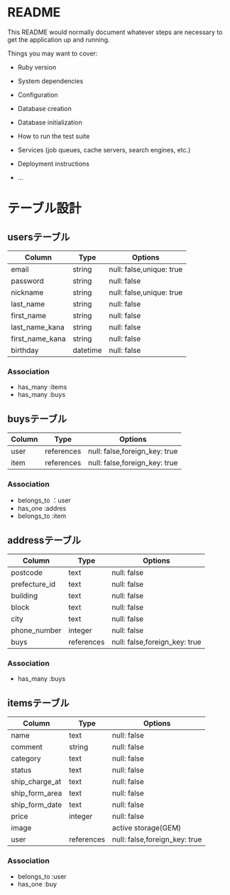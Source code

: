 # README

This README would normally document whatever steps are necessary to get the
application up and running.

Things you may want to cover:

* Ruby version

* System dependencies

* Configuration

* Database creation

* Database initialization

* How to run the test suite

* Services (job queues, cache servers, search engines, etc.)

* Deployment instructions

* ...

# テーブル設計

## usersテーブル

| Column          | Type       | Options                        |
| ----------------| ---------- | ------------------------------ |
| email           | string     | null: false,unique: true       |
| password        | string     | null: false                    |
| nickname        | string     | null: false,unique: true       |
| last_name       | string     | null: false                    |
| first_name      | string     | null: false                    |
| last_name_kana  | string     | null: false                    |
| first_name_kana | string     | null: false                    |
| birthday        | datetime   | null: false                    |

### Association

- has_many :items
- has_many :buys

## buysテーブル

| Column            | Type       | Options                        |
| ------------------| ---------- | ------------------------------ |
| user              | references | null: false,foreign_key: true  |
| item              | references | null: false,foreign_key: true  |

### Association

- belongs_to ：user
- has_one :addres
- belongs_to :item


## addressテーブル

| Column            | Type       | Options                        |
| ------------------| ---------- | ------------------------------ |
| postcode          | text       | null: false                    |
| prefecture_id     | text       | null: false                    |
| building          | text       | null: false                    |
| block             | text       | null: false                    |
| city              | text       | null: false                    |
| phone_number      | integer    | null: false                    |
| buys              | references | null: false,foreign_key: true  |

### Association

- has_many :buys


## itemsテーブル

| Column            | Type       | Options                        |
| ------------------| ---------- | ------------------------------ |
| name              | text       | null: false                    |
| comment           | string     | null: false                    |
| category          | text       | null: false                    |
| status            | text       | null: false                    |
| ship_charge_at    | text       | null: false                    |
| ship_form_area    | text       | null: false                    |
| ship_form_date    | text       | null: false                    |
| price             | integer    | null: false                    |
| image             |            | active storage(GEM)            |
| user              | references | null: false,foreign_key: true  |

### Association

- belongs_to :user
- has_one :buy